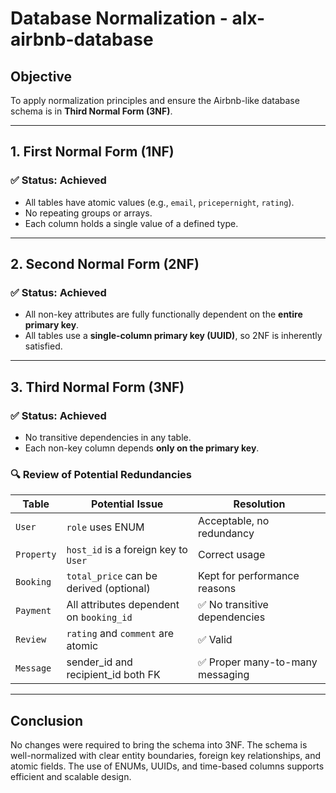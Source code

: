 # Database Normalization - alx-airbnb-database

## Objective
To apply normalization principles and ensure the Airbnb-like database schema is in **Third Normal Form (3NF)**.

---

## 1. First Normal Form (1NF)

### ✅ Status: Achieved
- All tables have atomic values (e.g., `email`, `pricepernight`, `rating`).
- No repeating groups or arrays.
- Each column holds a single value of a defined type.

---

## 2. Second Normal Form (2NF)

### ✅ Status: Achieved
- All non-key attributes are fully functionally dependent on the **entire primary key**.
- All tables use a **single-column primary key (UUID)**, so 2NF is inherently satisfied.

---

## 3. Third Normal Form (3NF)

### ✅ Status: Achieved
- No transitive dependencies in any table.
- Each non-key column depends **only on the primary key**.

### 🔍 Review of Potential Redundancies

| Table     | Potential Issue                         | Resolution                         |
|-----------|------------------------------------------|-------------------------------------|
| `User`    | `role` uses ENUM                        | Acceptable, no redundancy           |
| `Property`| `host_id` is a foreign key to `User`     | Correct usage                       |
| `Booking` | `total_price` can be derived (optional) | Kept for performance reasons        |
| `Payment` | All attributes dependent on `booking_id` | ✅ No transitive dependencies        |
| `Review`  | `rating` and `comment` are atomic        | ✅ Valid                             |
| `Message` | sender_id and recipient_id both FK       | ✅ Proper many-to-many messaging     |

---

## Conclusion

No changes were required to bring the schema into 3NF. The schema is well-normalized with clear entity boundaries, foreign key relationships, and atomic fields. The use of ENUMs, UUIDs, and time-based columns supports efficient and scalable design.

